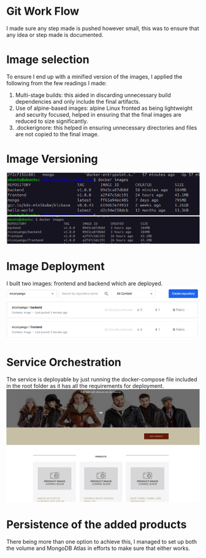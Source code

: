 # Git Work Flow

I made sure any step made is pushed however small, this was to ensure that any idea or step made is documented.

# Image selection

To ensure I end up with a minified version of the images, I applied the following from the few readings I made:

1. Multi-stage builds: this aided in discarding unnecessary build dependencies and only include the final artifacts.
2. Use of alpine-based images: alpine Linux fronted as being lightweight and security focused, helped in ensuring
   that the final images are reduced to size significantly.
3. .dockerignore: this helped in ensuring unnecessary directories and files are not copied to the final image.

# Image Versioning

![alt text](<Screenshot from 2024-05-04 22-23-32.png>)
![alt text](<Screenshot from 2024-05-05 00-33-39.png>)

# Image Deployment

I built two images: frontend and backend which are deployed.
![alt text](<Screenshot from 2024-05-05 00-32-00.png>)

# Service Orchestration

The service is deployable by just running the docker-compose file included in the root folder as it has all the requirements for deployment.
![alt text](<Screenshot from 2024-05-05 00-36-47.png>)

# Persistence of the added products

There being more than one option to achieve this, I managed to set up both the volume and MongoDB Atlas in efforts to make sure that either works.
